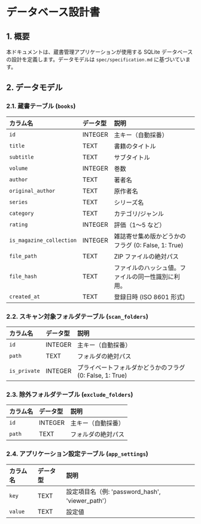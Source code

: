 # データベース設計書

## 1. 概要

本ドキュメントは、蔵書管理アプリケーションが使用する SQLite データベースの設計を定義します。データモデルは `spec/specification.md` に基づいています。

## 2. データモデル

### 2.1. 蔵書テーブル (`books`)

| カラム名                 | データ型 | 説明                                               |
| :----------------------- | :------- | :------------------------------------------------- |
| `id`                     | INTEGER  | 主キー（自動採番）                                 |
| `title`                  | TEXT     | 書籍のタイトル                                     |
| `subtitle`               | TEXT     | サブタイトル                                       |
| `volume`                 | INTEGER  | 巻数                                               |
| `author`                 | TEXT     | 著者名                                             |
| `original_author`        | TEXT     | 原作者名                                           |
| `series`                 | TEXT     | シリーズ名                                         |
| `category`               | TEXT     | カテゴリ/ジャンル                                  |
| `rating`                 | INTEGER  | 評価（1〜5 など）                                  |
| `is_magazine_collection` | INTEGER  | 雑誌寄せ集め版かどうかのフラグ (0: False, 1: True) |
| `file_path`              | TEXT     | ZIP ファイルの絶対パス                             |
| `file_hash`              | TEXT     | ファイルのハッシュ値。ファイルの同一性識別に利用。 |
| `created_at`             | TEXT     | 登録日時 (ISO 8601 形式)                           |

### 2.2. スキャン対象フォルダテーブル (`scan_folders`)

| カラム名     | データ型 | 説明                                                     |
| :----------- | :------- | :------------------------------------------------------- |
| `id`         | INTEGER  | 主キー（自動採番）                                       |
| `path`       | TEXT     | フォルダの絶対パス                                       |
| `is_private` | INTEGER  | プライベートフォルダかどうかのフラグ (0: False, 1: True) |

### 2.3. 除外フォルダテーブル (`exclude_folders`)

| カラム名 | データ型 | 説明               |
| :------- | :------- | :----------------- |
| `id`     | INTEGER  | 主キー（自動採番） |
| `path`   | TEXT     | フォルダの絶対パス |

### 2.4. アプリケーション設定テーブル (`app_settings`)

| カラム名 | データ型 | 説明                                             |
| :------- | :------- | :----------------------------------------------- |
| `key`    | TEXT     | 設定項目名（例: 'password_hash', 'viewer_path'） |
| `value`  | TEXT     | 設定値                                           |
